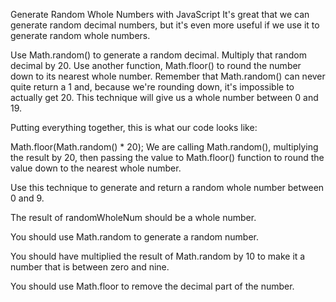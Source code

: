 Generate Random Whole Numbers with JavaScript
It's great that we can generate random decimal numbers, but it's even more useful if we use it to generate random whole numbers.

Use Math.random() to generate a random decimal.
Multiply that random decimal by 20.
Use another function, Math.floor() to round the number down to its nearest whole number.
Remember that Math.random() can never quite return a 1 and, because we're rounding down, it's impossible to actually get 20. This technique will give us a whole number between 0 and 19.

Putting everything together, this is what our code looks like:

Math.floor(Math.random() * 20);
We are calling Math.random(), multiplying the result by 20, then passing the value to Math.floor() function to round the value down to the nearest whole number.

Use this technique to generate and return a random whole number between 0 and 9.

The result of randomWholeNum should be a whole number.

You should use Math.random to generate a random number.

You should have multiplied the result of Math.random by 10 to make it a number that is between zero and nine.

You should use Math.floor to remove the decimal part of the number.